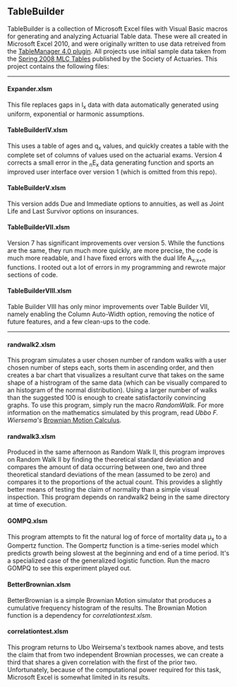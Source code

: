 ## TableBuilder ##
TableBuilder is a collection of Microsoft Excel files with Visual Basic macros for generating and analyzing Actuarial Table data.  These were all created in Microsoft Excel 2010, and were originally written to use data retreived from the [TableManager 4.0 plugin](http://www.soa.org/professional-interests/technology/tech-table-manager.aspx).  All projects use initial sample data taken from the [Spring 2008 MLC Tables](http://www.soa.org/Files/Edu/edu-2008-spring-mlc-tables.pdf) published by the Society of Actuaries.
This project contains the following files:

----------
#### Expander.xlsm ####
This file replaces gaps in l<sub>x</sub> data with data automatically generated using uniform, exponential or harmonic assumptions.

#### TableBuilderIV.xlsm ####
This uses a table of ages and q<sub>x</sub> values, and quickly creates a table with the complete set of columns of values used on the actuarial exams.  Version 4 corrects a small error in the <sub>n</sub>E<sub>x</sub> data generating function and sports an improved user interface over version 1 (which is omitted from this repo).

#### TableBuilderV.xlsm ####
This version adds Due and Immediate options to annuities, as well as Joint Life and Last Survivor options on insurances.

#### TableBuilderVII.xlsm ####
Version 7 has significant improvements over version 5.  While the functions are the same, they run much more quickly, are more precise, the code is much more readable, and I have fixed errors with the dual life A<sub>x:x+n</sub> functions.  I rooted out a lot of errors in my programming and rewrote major sections of code.

#### TableBuilderVIII.xlsm ####
Table Builder VIII has only minor improvements over Table Builder VII, namely enabling the Column Auto-Width option, removing the notice of future features, and a few clean-ups to the code.

----------
#### randwalk2.xlsm ####
This program simulates a user chosen number of random walks with a user chosen number of steps each, sorts them in ascending order, and then creates a bar chart that visualizes a resultant curve that takes on the same shape of a histrogram of the same data (which can be visually compared to an histogram of the normal distribution).  Using a larger number of walks than the suggested 100 is enough to create satisfactorily convincing graphs.
To use this program, simply run the macro *RandomWalk*.
For more information on the mathematics simulated by this program, read *Ubbo F. Wiersema's* [Brownian Motion Calculus](http://www.amazon.com/Brownian-Motion-Calculus-Ubbo-Wiersema/dp/0470021705).

#### randwalk3.xlsm ####
Produced in the same afternoon as Random Walk II, this program improves on Random Walk II by finding the theoretical standard deviation and compares the amount of data occurring between one, two and three theoretical standard deviations of the mean (assumed to be zero) and compares it to the proportions of the actual count.  This provides a slightly better means of testing the claim of normality than a simple visual inspection.
This program depends on randwalk2 being in the same directory at time of execution.

#### GOMPQ.xlsm ####
This program attempts to fit the natural log of force of mortality data &mu;<sub>x</sub> to a Gompertz function.  The Gompertz function is a time-series model which predicts growth being slowest at the beginning and end of a time period.  It's a specialized case of the generalized logistic function.
Run the macro GOMPQ to see this experiment played out.

#### BetterBrownian.xlsm ####
BetterBrownian is a simple Brownian Motion simulator that produces a cumulative frequency histogram of the results.  The Brownian Motion function is a dependency for *correlationtest.xlsm*.

#### correlationtest.xlsm ####
This program returns to Ubo Weirsema's textbook names above, and tests the claim that from two independent Brownian processes, we can create a third that shares a given correlation with the first of the prior two.
Unfortunately, because of the computational power required for this task, Microsoft Excel is somewhat limited in its results.
